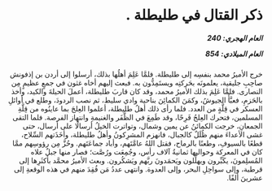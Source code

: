 <h1 dir="rtl">ذكر القتال في طليطلة .</h1>

<h5 dir="rtl">العام الهجري:  240

العام الميلادي: 854

</h5>

<p dir="rtl">خرج الأميرُ محمد بنفسِه إلى طليطلة. فلمَّا عَلِمَ أهلُها بذلك، أرسلوا إلى أردن بن إذفونش صاحِبِ جليقية، يعلمونَه بحَركتِه ويستَمِدُّون به. فبعث إليهم أخاه غثون في جمعٍ عظيمٍ مِن النصارى. فلمَّا عَلِمَ بذلك الأميرُ محمد، وقد كان قاربَ طليطلة، أعملَ الحيلةَ والكيد، وأخذ بالحَزمِ، فعبَّأَ الجيوشُ، وكمَنَ الكمائِنَ بناحية وادي سليط، ثم نصب الردودَ، وطلع في أوائلِ العسكر في قِلَّةٍ من العدد. فلما رأى ذلك أهلُ طليطلة، أعلموا العِلجَ بما عاينُوه من قِلَّةِ المسلمين، فتحرك العِلجُ فَرِحًا، وقد طَمِعَ في الظَّفَر والغنيمةِ وانتهاز الفرصة. فلما التقى الجمعانِ، خرجت الكمائنُ عن يمين وشمال، وتواترت الخيلُ أرسالًا على أرسال، حتى غشى الأعداءَ منهم ظُلَلٌ كالجبال، فانهزم المشرِكونُ وأهلُ طليطلة، وأخَذَتهم السِّلاح، قطعًا بالسيوفِ، وطعنًا بالرماح، فقتل اللهُ عامَّتَهم، وأباد جماعَتَهم. وحُزَّ مِن رؤوسِهم ممَّا كان في المعركة وحواليها ثمانيةُ آلاف رأس، وجُمِعَت ورُصَّت؛ فصار منها جبلٌ علاه المُسلِمونَ، يكَبِّرون ويهلِّلون ويَحمَدونَ ربَّهم ويَشكُرون. وبعث الأميرُ محمَّد بأكثَرِها إلى قرطبة، وإلى سواحِلِ البحر، وإلى العدوة. وانتهى عددُ مَن فُقِدَ منهم في هذه الوقعةِ إلى عشرينَ ألفًا.</p></br>
